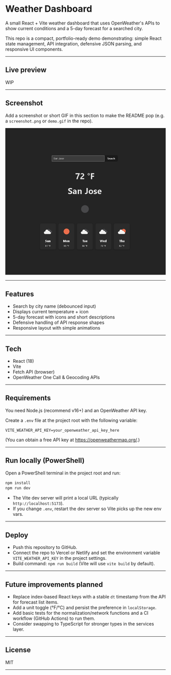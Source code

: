 
# Weather Dashboard

A small React + Vite weather dashboard that uses OpenWeather's APIs to show current conditions and a 5-day forecast for a searched city.

This repo is a compact, portfolio-ready demo demonstrating: simple React state management, API integration, defensive JSON parsing, and responsive UI components.

---

## Live preview
WIP

---

## Screenshot
Add a screenshot or short GIF in this section to make the README pop (e.g. a `screenshot.png` or `demo.gif` in the repo).

![App screenshot](screenshot/demo.png)

---

## Features
- Search by city name (debounced input)
- Displays current temperature + icon
- 5-day forecast with icons and short descriptions
- Defensive handling of API response shapes
- Responsive layout with simple animations

---

## Tech
- React (18)
- Vite
- Fetch API (browser)
- OpenWeather One Call & Geocoding APIs

---

## Requirements
You need Node.js (recommend v16+) and an OpenWeather API key.

Create a `.env` file at the project root with the following variable:

```
VITE_WEATHER_API_KEY=your_openweather_api_key_here
```

(You can obtain a free API key at https://openweathermap.org/.)

---

## Run locally (PowerShell)
Open a PowerShell terminal in the project root and run:

```powershell
npm install
npm run dev
```

- The Vite dev server will print a local URL (typically `http://localhost:5173`).
- If you change `.env`, restart the dev server so Vite picks up the new env vars.

---

## Deploy
- Push this repository to GitHub.
- Connect the repo to Vercel or Netlify and set the environment variable `VITE_WEATHER_API_KEY` in the project settings.
- Build command: `npm run build` (Vite will use `vite build` by default).

---

## Future improvements planned
- Replace index-based React keys with a stable `dt` timestamp from the API for forecast list items.
- Add a unit toggle (°F/°C) and persist the preference in `localStorage`.
- Add basic tests for the normalization/network functions and a CI workflow (GitHub Actions) to run them.
- Consider swapping to TypeScript for stronger types in the services layer.

---

## License
MIT

---